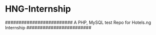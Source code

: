 # HNG-Internship


#########################
A PHP, MySQL test Repo for Hotels.ng Internship 
########################
